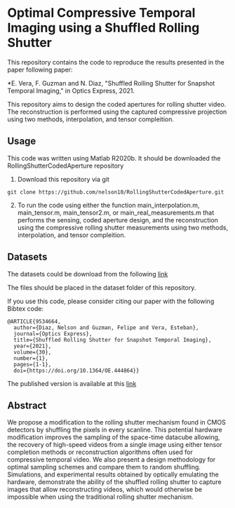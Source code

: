 # Optimal Compressive Temporal Imaging using a Shuffled Rolling Shutter

This repository contains the code to reproduce the results presented in the paper following paper:

*E. Vera, F. Guzman and N. Diaz, "Shuffled Rolling Shutter for Snapshot Temporal Imaging," in Optics Express, 2021.

This repository aims to design the coded apertures for rolling shutter video. The reconstruction is performed using the captured compressive projection using two methods, interpolation, and tensor compleition.

## Usage

This code was written using Matlab R2020b. It should be downloaded the RollingShutterCodedAperture repository
1. Download this repository via git 
```
git clone https://github.com/nelson10/RollingShutterCodedAperture.git
```
2. To run the code using either the function main_interpolation.m, main_tensor.m, main_tensor2.m, or main_real_measurements.m that performs the sensing, coded aperture design, and the reconstruction using the compressive rolling shutter measurements using two methods, interpolation, and tensor compleition.


## Datasets

The datasets could be download from the following [link](https://www.youtube.com/watch?v=LrzWrvOjJm8)

The files should be placed in the dataset folder of this repository.

If you use this code, please consider citing our paper with the following Bibtex code:

```
@ARTICLE{9534664,
  author={Diaz, Nelson and Guzman, Felipe and Vera, Esteban},
  journal={Optics Express}, 
  title={Shuffled Rolling Shutter for Snapshot Temporal Imaging}, 
  year={2021},
  volume={30},
  number={1},
  pages={1-1},
  doi={https://doi.org/10.1364/OE.444864}}
```

The published version is available at this [link](https://www.osapublishing.org/oe/abstract.cfm?doi=10.1364/OE.444864)


## Abstract

We propose a modification to the rolling shutter mechanism found in CMOS detectors by shuffling the pixels in every scanline. This potential hardware modification improves the sampling of the space-time datacube allowing, the recovery of high-speed videos from a single image using either tensor completion methods or reconstruction algorithms often used for compressive temporal video. We also present a design methodology for optimal sampling schemes and compare them to random shuffling. Simulations, and experimental results obtained by optically emulating the hardware, demonstrate the ability of the shuffled rolling shutter to capture images that allow reconstructing videos, which would otherwise be impossible when using the traditional rolling shutter mechanism.
